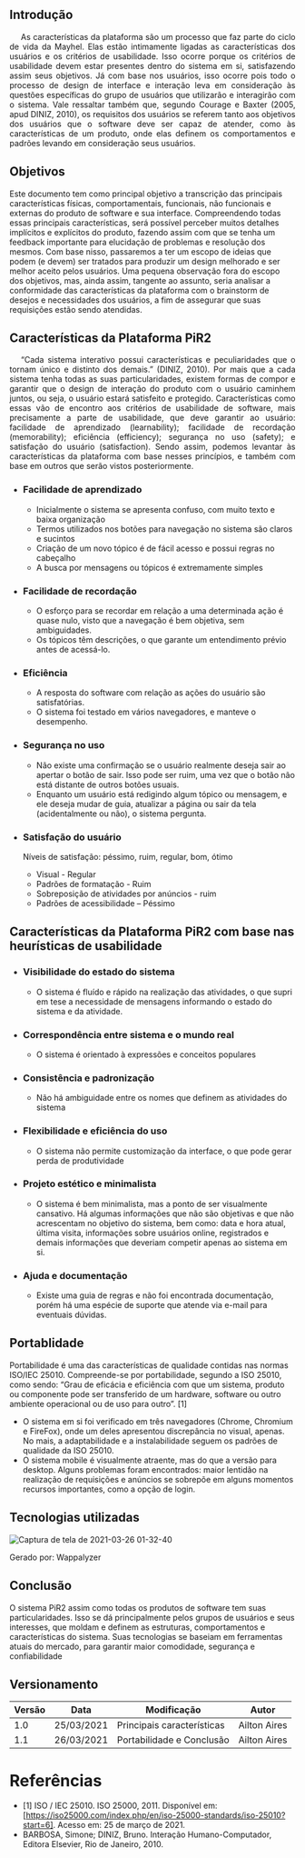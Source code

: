## Introdução

<p style="text-indent: 20px; text-align: justify">
As características da plataforma são um processo que faz parte do ciclo de vida da Mayhel. Elas estão intimamente ligadas as características dos usuários e os critérios de usabilidade. Isso ocorre porque os critérios de usabilidade devem estar presentes dentro do sistema em si, satisfazendo assim seus objetivos. Já com base nos usuários, isso ocorre pois todo o processo de design de interface e interação leva em consideração às questões específicas do grupo de usuários que utilizarão e interagirão com o sistema. Vale ressaltar também que, segundo Courage e Baxter (2005, apud DINIZ, 2010), os requisitos dos usuários se referem tanto aos objetivos dos usuários que o software deve ser capaz de atender, como às características de um produto, onde elas definem os comportamentos e padrões levando em consideração seus usuários.
</p>

## Objetivos
Este documento tem como principal objetivo a transcrição das principais características físicas, comportamentais, funcionais, não funcionais e externas do produto de software e sua interface. Compreendendo todas essas principais características, será possível perceber muitos detalhes implícitos e explícitos do produto, fazendo assim com que se tenha um feedback importante para elucidação de problemas e resolução dos mesmos. Com base nisso, passaremos a ter um escopo de ideias que podem (e devem) ser tratados para produzir um design melhorado e ser melhor aceito pelos usuários.
Uma pequena observação fora do escopo dos objetivos, mas, ainda assim, tangente ao assunto, seria analisar a conformidade das características da plataforma com o brainstorm de desejos e necessidades dos usuários, a fim de assegurar que suas requisições estão sendo atendidas.


## Características da Plataforma PiR2
<p style="text-indent: 20px; text-align: justify">
“Cada sistema interativo possui características e peculiaridades que o tornam único e distinto dos demais.” (DINIZ, 2010). Por mais que a cada sistema tenha todas as suas particularidades, existem formas de compor e garantir que o design de interação do produto com o usuário caminhem juntos, ou seja, o usuário estará satisfeito e protegido. Características como essas vão de encontro aos critérios de usabilidade de software, mais precisamente a parte de usabilidade, que deve garantir ao usuário: facilidade de aprendizado (learnability); facilidade de recordação (memorability); eficiência (efficiency); segurança no uso (safety); e satisfação do usuário (satisfaction). Sendo assim, podemos levantar às características da plataforma com base nesses princípios, e também com  base em outros que serão vistos posteriormente.

- ### Facilidade de aprendizado
	
	* Inicialmente o sistema se apresenta confuso, com muito texto e baixa organização
	* Termos utilizados nos botões para navegação no sistema são claros e sucintos
	* Criação de um novo tópico é de fácil acesso e possui regras no cabeçalho
	* A busca por mensagens ou tópicos é extremamente simples

- ### Facilidade de recordação
	
	* O esforço para se recordar em relação a uma determinada ação é quase nulo, visto que a 	navegação é bem objetiva, sem ambiguidades.
	* Os tópicos têm descrições, o que garante um entendimento prévio antes de acessá-lo.

- ### Eficiência
	
	* A resposta do software com relação as ações do usuário são satisfatórias.
	* O sistema foi testado em vários navegadores, e manteve o desempenho.

- ### Segurança no uso
	
	* Não existe uma confirmação se o usuário realmente deseja sair ao apertar o botão de sair. 	Isso pode ser ruim, uma vez que o botão não está distante de outros botões usuais.
	* Enquanto um usuário está redigindo algum tópico ou mensagem, e ele deseja mudar de 	guia, atualizar a página ou sair da tela (acidentalmente ou não), o sistema pergunta.

- ### Satisfação do usuário

	Níveis de satisfação: péssimo, ruim, regular, bom, ótimo
	
	* Visual - Regular
	* Padrões de formatação - Ruim
	* Sobreposição de atividades por anúncios - ruim
	* Padrões de acessibilidade – Péssimo

## Características da Plataforma PiR2 com base nas heurísticas de usabilidade

- ### Visibilidade do estado do sistema

  * O sistema é fluído e rápido na realização das atividades, o que supri em tese a necessidade de mensagens informando o estado do sistema e da atividade.

- ### Correspondência entre sistema e o mundo real

  * O sistema é orientado à expressões e conceitos populares

- ### Consistência e padronização

  * Não há ambiguidade entre os nomes que definem as atividades do sistema

- ### Flexibilidade e eficiência do uso

  * O sistema não permite customização da interface, o que pode gerar perda de produtividade

- ### Projeto estético e minimalista

  * O sistema é bem minimalista, mas a ponto de ser visualmente cansativo. Há algumas informações que não são objetivas e que não acrescentam no objetivo do sistema, bem como: data e hora atual, última visita, informações sobre usuários online, registrados e demais informações que deveriam competir apenas ao sistema em si.

- ### Ajuda e documentação

  * Existe uma guia de regras e não foi encontrada documentação, porém há uma espécie de suporte que atende via e-mail para eventuais dúvidas.

## Portablidade

Portabilidade é uma das características de qualidade contidas nas normas ISO/IEC 25010. Compreende-se por portabilidade, segundo a ISO 25010, como sendo: “Grau de eficácia e eficiência com que um sistema, produto ou componente pode ser transferido de um hardware, software ou outro ambiente operacional ou de uso para outro”. [1]

- O sistema em si foi verificado em três navegadores (Chrome, Chromium e FireFox), onde um deles apresentou discrepância no visual, apenas. No mais, a adaptabilidade e a instalabilidade seguem os padrões de qualidade da ISO 25010.
- O sistema mobile é visualmente atraente, mas do que a versão para desktop. Alguns problemas foram encontrados: maior lentidão na realização de requisições e anúncios se sobrepõe em alguns momentos recursos importantes, como a opção de login.

## Tecnologias utilizadas

![Captura de tela de 2021-03-26 01-32-40](https://user-images.githubusercontent.com/48694290/112577631-75dd8600-8dd3-11eb-9d0a-47ca124a900d.png)

Gerado por: Wappalyzer

## Conclusão

O sistema PiR2 assim como todas os produtos de software tem suas particularidades. Isso se dá principalmente pelos grupos de usuários e seus interesses, que moldam e definem as estruturas, comportamentos e características do sistema. Suas tecnologias se baseiam em ferramentas atuais do mercado, para garantir maior comodidade, segurança e confiabilidade


## Versionamento
| Versão | Data | Modificação | Autor |
|--|--|--|--|
| 1.0 | 25/03/2021 | Principais características | Ailton Aires |
| 1.1 | 26/03/2021 | Portabilidade e Conclusão | Ailton Aires |

# Referências
  
- [1] ISO / IEC 25010. ISO 25000, 2011. Disponível em: [https://iso25000.com/index.php/en/iso-25000-standards/iso-25010?start=6]. Acesso em: 25 de março de 2021.
- BARBOSA, Simone; DINIZ, Bruno. Interação Humano-Computador, Editora Elsevier, Rio de Janeiro, 2010.

</p>
